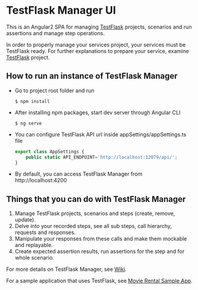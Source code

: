 # TestFlask Manager UI

This is an Angular2 SPA for managing [TestFlask](https://github.com/FatihSahin/test-flask) projects, scenarios and run assertions and manage step operations.

In order to properly manage your services project, your services must be TestFlask ready. For further explanations to prepare your service, examine [TestFlask](https://github.com/FatihSahin/test-flask) project.

## How to run an instance of TestFlask Manager

*   Go to project root folder and run
    ```
    $ npm install
    ```
*   After installing npm packages, start dev server through Angular CLI

    ```
    $ ng serve
    ```

*   You can configure TestFlask API url inside appSettings/appSettings.ts file
    ```typescript
    export class AppSettings {
        public static API_ENDPOINT='http://localhost:12079/api/';
    }
    ```

*   By default, you can access TestFlask Manager from http://localhost:4200

 ## Things that you can do with TestFlask Manager

 1. Manage TestFlask projects, scenarios and steps (create, remove, update).
 2. Delve into your recorded steps, see all sub steps, call hierarchy, requests and responses. 
 3. Manipulate your responses from these calls and make them mockable and replayable.
 4. Create expected assertion results, run assertions for the step and for whole scenario.

 For more details on TestFlask Manager, see [Wiki](https://github.com/FatihSahin/test-flask-web/wiki).

 For a sample application that uses TestFlask, see [Movie Rental Sample App](https://github.com/FatihSahin/test-flask-sample).




